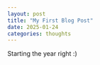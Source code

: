 ```yaml
---
layout: post
title: "My First Blog Post"
date: 2025-01-24
categories: thoughts
---
```


Starting the year right :)
